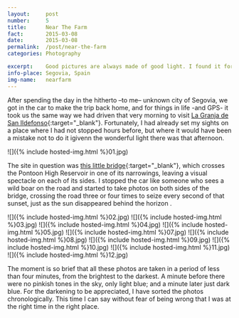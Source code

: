 ```yaml
---
layout:		post
number:		5
title:		Near The Farm
fact:		2015-03-08
date:		2015-03-08
permalink: 	/post/near-the-farm
categories:	Photography

excerpt: 	Good pictures are always made of good light. I found it for a few minutes.
info-place: Segovia, Spain
img-name:	nearfarm
---
```


After spending the day in the hitherto –to me– unknown city of Segovia, we got in the car to make the trip back home, and for things in life -and GPS- it took us the same way we had driven that very morning to visit [La Granja de San Ildefonso](https://en.wikipedia.org/wiki/Real_Sitio_de_San_Ildefonso){:target="_blank"}. Fortunately, I had already set my sights on a place where I had not stopped hours before, but where it would have been a mistake not to do it igivenn the wonderful light there was that afternoon.

<div class="gallery-{{ page.layout }}" markdown="1">

![]({% include hosted-img.html %}01.jpg)

</div>

The site in question was [this little bridge](https://www.google.es/maps/@40.9035697,-4.0276884,1509m/data=!3m1!1e3?hl=es){:target="_blank"}, which crosses the Pontoon High Reservoir in one of its narrowings, leaving a visual spectacle on each of its sides. I stopped the car like someone who sees a wild boar on the road and started to take photos on both sides of the bridge, crossing the road three or four times to seize every second of that sunset, just as the sun disappeared behind the horizon .

<div class="gallery-{{ page.layout }}" markdown="1">

![]({% include hosted-img.html %}02.jpg)
![]({% include hosted-img.html %}03.jpg)
![]({% include hosted-img.html %}04.jpg)
![]({% include hosted-img.html %}05.jpg)
![]({% include hosted-img.html %}07.jpg)
![]({% include hosted-img.html %}08.jpg)
![]({% include hosted-img.html %}09.jpg)
![]({% include hosted-img.html %}10.jpg)
![]({% include hosted-img.html %}11.jpg)
![]({% include hosted-img.html %}12.jpg)

</div>

The moment is so brief that all these photos are taken in a period of less than four minutes, from the brightest to the darkest. A minute before there were no pinkish tones in the sky, only light blue; and a minute later just dark blue. For the darkening to be appreciated, I have sorted the photos chronologically. This time I can say without fear of being wrong that I was at the right time in the right place.

